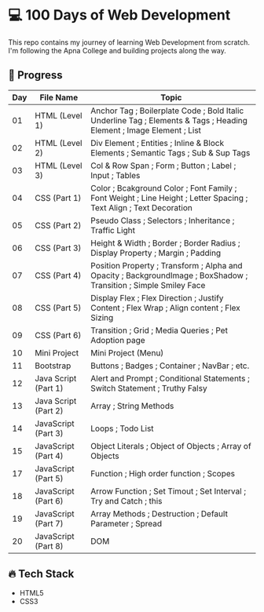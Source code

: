 # 💻 100 Days of Web Development

This repo contains my journey of learning Web Development from scratch.  
I'm following the Apna College and building projects along the way.

## 🚀 Progress

| Day | File Name | Topic |
|-----|-------|--------|
| 01  | HTML (Level 1) | Anchor Tag ; Boilerplate Code ; Bold Italic Underline Tag ; Elements & Tags ; Heading Element ; Image Element ; List |
| 02  | HTML (Level 2) | Div Element ; Entities ; Inline & Block Elements ; Semantic Tags ; Sub & Sup Tags |
| 03 | HTML (Level 3) | Col & Row Span ; Form ; Button ; Label ; Input ; Tables |
| 04 | CSS (Part 1) | Color ; Bcakground Color ; Font Family ; Font Weight ; Line Height ; Letter Spacing ; Text Align ; Text Decoration  | 
| 05 | CSS (Part 2) | Pseudo Class ; Selectors ; Inheritance ; Traffic Light |
| 06 | CSS (Part 3) | Height & Width ; Border ; Border Radius ; Display Property ; Margin ; Padding |
| 07 | CSS (Part 4) | Position Property ; Transform ; Alpha and Opacity ; BackgroundImage ; BoxShadow ; Transition ; Simple Smiley Face |
| 08 | CSS (Part 5) | Display Flex ; Flex Direction ; Justify Content ; Flex Wrap ; Align content ; Flex Sizing |
| 09 | CSS (Part 6) | Transition ; Grid ; Media Queries ; Pet Adoption page |
| 10 | Mini Project | Mini Project (Menu) |
| 11 | Bootstrap | Buttons ; Badges ; Container ;  NavBar ; etc. |
| 12 | Java Script (Part 1) | Alert and Prompt ; Conditional Statements ; Switch Statement ; Truthy Falsy |
| 13 | Java Script (Part 2) | Array ; String Methods |
| 14 | JavaScript (Part 3) | Loops ; Todo List |
| 15 | JavaScript (Part 4) | Object Literals ; Object of Objects ; Array of Objects |
| 17 | JavaScript (Part 5) | Function ; High order function ; Scopes |
| 18 | JavaScript (Part 6) | Arrow Function ; Set Timout ; Set Interval ; Try and Catch ; this |
| 19 | JavaScript (Part 7) | Array Methods ; Destruction ; Default Parameter ; Spread |
| 20 | JavaScript (Part 8) | DOM|
## 🔥 Tech Stack
- HTML5
- CSS3
